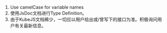 1. Use camelCase for variable names
2. 使用JsDoc文档进行Type Definition。
3. 由于KubeJS文档稀少，一切应以用户给出或/曾写下的接口为准。积极询问用户有关最新信息。